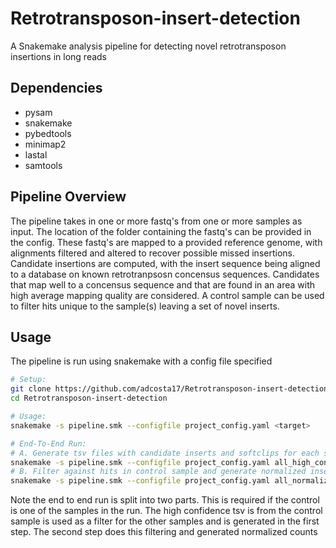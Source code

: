 # Retrotransposon-insert-detection

A Snakemake analysis pipeline for detecting novel retrotransposon insertions in long reads

## Dependencies
- pysam
- snakemake
- pybedtools
- minimap2
- lastal
- samtools

## Pipeline Overview

The pipeline takes in one or more fastq's from one or more samples as input. The location of the folder containing the fastq's can be provided in the config. These fastq's are mapped to a provided reference genome, with alignments filtered and altered to recover possible missed insertions. Candidate insertions are computed, with the insert sequence being aligned to a database on known retrotranpsosn concensus sequences. Candidates that map well to a concensus sequence and that are found in an area with high average mapping quality are considered. A control sample can be used to filter hits unique to the sample(s) leaving a set of novel inserts.

## Usage

The pipeline is run using snakemake with a config file specified 

```sh
# Setup:
git clone https://github.com/adcosta17/Retrotransposon-insert-detection.git
cd Retrotransposon-insert-detection

# Usage: 
snakemake -s pipeline.smk --configfile project_config.yaml <target>

# End-To-End Run:
# A. Generate tsv files with candidate inserts and softclips for each sample
snakemake -s pipeline.smk --configfile project_config.yaml all_high_confidence_tsv
# B. Filter against hits in control sample and generate normalized insert and softclip counts
snakemake -s pipeline.smk --configfile project_config.yaml all_normalized_counts
```

Note the end to end run is split into two parts. This is required if the control is one of the samples in the run. The high confidence tsv is from the control sample is used as a filter for the other samples and is generated in the first step. The second step does this filtering and generated normalized counts
